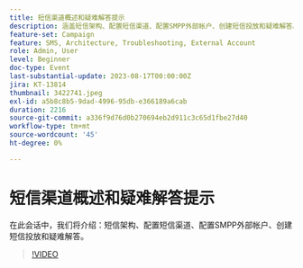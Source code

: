 ```yaml
---
title: 短信渠道概述和疑难解答提示
description: 涵盖短信架构、配置短信渠道、配置SMPP外部帐户、创建短信投放和疑难解答。
feature-set: Campaign
feature: SMS, Architecture, Troubleshooting, External Account
role: Admin, User
level: Beginner
doc-type: Event
last-substantial-update: 2023-08-17T00:00:00Z
jira: KT-13814
thumbnail: 3422741.jpeg
exl-id: a5b8c8b5-9dad-4996-95db-e366189a6cab
duration: 2216
source-git-commit: a336f9d76d0b270694eb2d911c3c65d1fbe27d40
workflow-type: tm+mt
source-wordcount: '45'
ht-degree: 0%

---
```


# 短信渠道概述和疑难解答提示

在此会话中，我们将介绍：短信架构、配置短信渠道、配置SMPP外部帐户、创建短信投放和疑难解答。

>[!VIDEO](https://video.tv.adobe.com/v/3422741/?learn=on)
